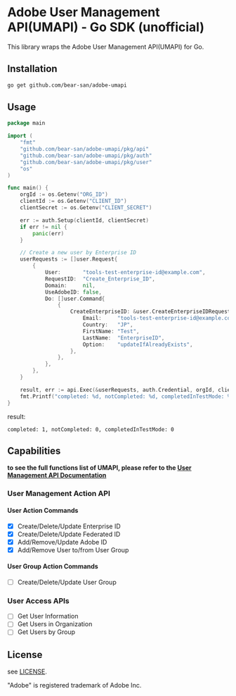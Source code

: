 # Adobe User Management API(UMAPI) - Go SDK (unofficial)
This library wraps the Adobe User Management API(UMAPI) for Go. 

## Installation
```bash
go get github.com/bear-san/adobe-umapi
```

## Usage

```go
package main

import (
	"fmt"
	"github.com/bear-san/adobe-umapi/pkg/api"
	"github.com/bear-san/adobe-umapi/pkg/auth"
	"github.com/bear-san/adobe-umapi/pkg/user"
	"os"
)

func main() {
	orgId := os.Getenv("ORG_ID")
	clientId := os.Getenv("CLIENT_ID")
	clientSecret := os.Getenv("CLIENT_SECRET")

	err := auth.Setup(clientId, clientSecret)
	if err != nil {
		panic(err)
	}

	// Create a new user by Enterprise ID
	userRequests := []user.Request{
		{
			User:       "tools-test-enterprise-id@example.com",
			RequestID:  "Create_Enterprise_ID",
			Domain:     nil,
			UseAdobeID: false,
			Do: []user.Command{
				{
					CreateEnterpriseID: &user.CreateEnterpriseIDRequest{
						Email:     "tools-test-enterprise-id@example.com",
						Country:   "JP",
						FirstName: "Test",
						LastName:  "EnterpriseID",
						Option:    "updateIfAlreadyExists",
					},
				},
			},
		},
	}

	result, err := api.Exec(&userRequests, auth.Credential, orgId, clientId)
	fmt.Printf("completed: %d, notCompleted: %d, completedInTestMode: %d\n", result.Completed, result.NotCompleted, result.CompletedInTestMode)
}
```

result:
```text
completed: 1, notCompleted: 0, completedInTestMode: 0
```

## Capabilities
**to see the full functions list of UMAPI, please refer to the [User Management API Documentation](https://adobe-apiplatform.github.io/umapi-documentation/en/)**

### User Management Action API
#### User Action Commands
- [x] Create/Delete/Update Enterprise ID
- [x] Create/Delete/Update Federated ID
- [x] Add/Remove/Update Adobe ID
- [x] Add/Remove User to/from User Group
#### User Group Action Commands
- [ ] Create/Delete/Update User Group

### User Access APIs
- [ ] Get User Information
- [ ] Get Users in Organization
- [ ] Get Users by Group

## License
see [LICENSE](LICENSE).

"Adobe" is registered trademark of Adobe Inc.
